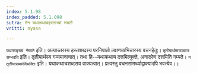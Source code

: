 ```yaml
---
index: 5.1.98
index_padded: 5.1.098
sutra: तेन यथाकथाचहस्ताभ्यां णयतौ
vritti: nyasa

---
```

`यथासङ्ख्यं नेष्यते` इति। अल्पाच्तरस्य हस्तशब्दस्य परनिपातो लक्षणव्यभिचारस्य वचनहेतुः। `तृतीयार्थमात्रञ्चात्र सम्भवति` इति। तृतीयार्थस्य गम्यमानत्वात्। तथा हि--यथाकथाच दत्तमित्युक्ते, अनादरेण दत्तमिति गम्यते। `न तृतीयासमर्थविभक्तिः` इति। यथाकथाचशब्दसय वाक्यत्वात्। प्रत्यस्तु वचनसामर्थ्याद्वाक्यादपि भवत्येव।।